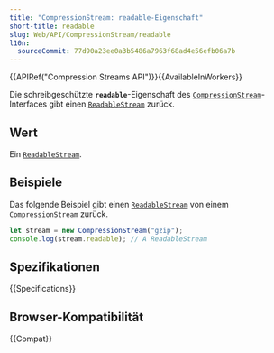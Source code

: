 ```yaml
---
title: "CompressionStream: readable-Eigenschaft"
short-title: readable
slug: Web/API/CompressionStream/readable
l10n:
  sourceCommit: 77d90a23ee0a3b5486a7963f68ad4e56efb06a7b
---
```


{{APIRef("Compression Streams API")}}{{AvailableInWorkers}}

Die schreibgeschützte **`readable`**-Eigenschaft des [`CompressionStream`](/de/docs/Web/API/CompressionStream)-Interfaces gibt einen [`ReadableStream`](/de/docs/Web/API/ReadableStream) zurück.

## Wert

Ein [`ReadableStream`](/de/docs/Web/API/ReadableStream).

## Beispiele

Das folgende Beispiel gibt einen [`ReadableStream`](/de/docs/Web/API/ReadableStream) von einem `CompressionStream` zurück.

```js
let stream = new CompressionStream("gzip");
console.log(stream.readable); // A ReadableStream
```

## Spezifikationen

{{Specifications}}

## Browser-Kompatibilität

{{Compat}}
